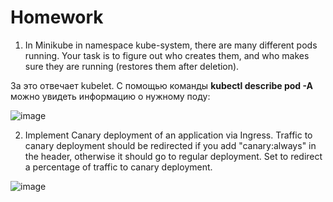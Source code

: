 # Homework

1. In Minikube in namespace kube-system, there are many different pods running. Your task is to figure out who creates them, and who makes sure they are running (restores them after deletion).

За это отвечает kubelet. С помощью команды **kubectl describe pod -A** можно увидеть информацию о нужному поду:

![image](https://user-images.githubusercontent.com/72750543/150912571-0558b923-ea63-4951-8435-e2a508d85aa8.png)






2. Implement Canary deployment of an application via Ingress. Traffic to canary deployment should be redirected if you add "canary:always" in the header, otherwise it should go to regular deployment. Set to redirect a percentage of traffic to canary deployment.


![image](https://user-images.githubusercontent.com/72750543/150910753-895228e0-cc4d-4a54-953b-6d8478cca4be.png)
